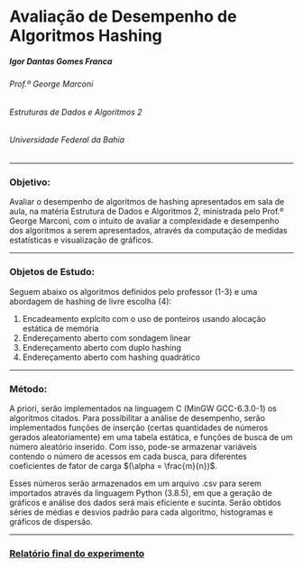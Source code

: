 # Avaliação de Desempenho de Algoritmos Hashing
##### Igor Dantas Gomes Franca
###### Prof.º George Marconi
###### Estruturas de Dados e Algoritmos 2
###### Universidade Federal da Bahia
---

### Objetivo:
Avaliar o desempenho de algoritmos de hashing apresentados em sala de aula, na matéria Estrutura de Dados e Algoritmos 2, ministrada pelo Prof.º George Marconi, com o intuito de avaliar a complexidade e desempenho dos algoritmos a serem apresentados, através da computação de medidas estatísticas e visualização de gráficos.

---

### Objetos de Estudo:
Seguem abaixo os algoritmos definidos pelo professor (1-3) e uma abordagem de hashing de livre escolha (4):
1. Encadeamento explcito com o uso de ponteiros usando alocação estática de memória
2. Endereçamento aberto com sondagem linear
3. Endereçamento aberto com duplo hashing
4. Endereçamento aberto com hashing quadrático

---

### Método:
A priori, serão implementados na linguagem C (MinGW GCC-6.3.0-1) os algoritmos citados. Para possibilitar a análise de desempenho, serão implementados funções de inserção (certas quantidades de números gerados aleatoriamente) em uma tabela estática, e funções de busca de um número aleatório inserido. Com isso, pode-se armazenar variáveis contendo o número de acessos em cada busca, para diferentes coeficientes de fator de carga $(\alpha = \frac{m}{n})$.

Esses números serão armazenados em um arquivo .csv para serem importados através da linguagem Python (3.8.5), em que a geração de gráficos e análise dos dados será mais eficiente e sucinta. Serão obtidos séries de médias e desvios padrão para cada algoritmo, histogramas e gráficos de dispersão.

---

### [Relatório final do experimento](https://github.com/igordantasgf/MATA54/blob/main/Avalia%C3%A7ao%201/Relat%C3%B3rio%20-%20Avalia%C3%A7%C3%A3o%201%20EDA%202023.1.pdf)



